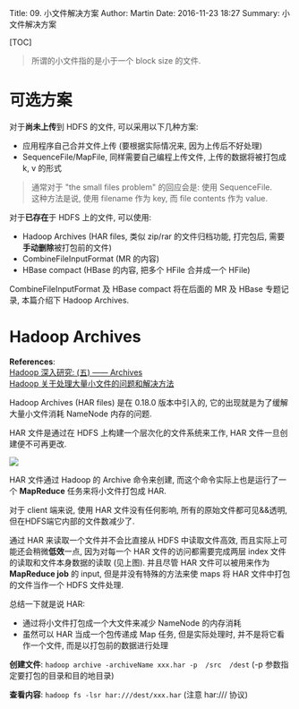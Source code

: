 Title: 09. 小文件解决方案
Author: Martin
Date: 2016-11-23 18:27
Summary: 小文件解决方案

[TOC]

> 所谓的小文件指的是小于一个 block size 的文件.

# 可选方案
对于**尚未上传**到 HDFS 的文件, 可以采用以下几种方案:

- 应用程序自己合并文件上传 (要根据实际情况来, 因为上传后不好处理)
- SequenceFile/MapFile, 同样需要自己编程上传文件, 上传的数据将被打包成 k, v 的形式

> 通常对于 "the small files problem" 的回应会是: 使用 SequenceFile.<br>
> 这种方法是说, 使用 filename 作为 key, 而 file contents 作为 value.

对于**已存在**于 HDFS 上的文件, 可以使用:

- Hadoop Archives (HAR files, 类似 zip/rar 的文件归档功能, 打完包后, 需要**手动删除**被打包前的文件)
- CombineFileInputFormat (MR 的内容)
- HBase compact (HBase 的内容, 把多个 HFile 合并成一个 HFile)

CombineFileInputFormat 及 HBase compact 将在后面的 MR 及 HBase 专题记录, 本篇介绍下 Hadoop Archives.

# Hadoop Archives
**References**:<br>
[Hadoop 深入研究: (五) —— Archives](http://blog.csdn.net/lastsweetop/article/details/9123155)<br>
[Hadoop 关于处理大量小文件的问题和解决方法](https://my.oschina.net/u/270950/blog/170570)

Hadoop Archives (HAR files) 是在 0.18.0 版本中引入的, 它的出现就是为了缓解大量小文件消耗 NameNode 内存的问题.

HAR 文件是通过在 HDFS 上构建一个层次化的文件系统来工作, HAR 文件一旦创建便不可再更改.

![](http://blog.smallcpp.cn/theme/images/小文件处理/harindex.png)

HAR 文件通过 Hadoop 的 Archive 命令来创建, 而这个命令实际上也是运行了一个 **MapReduce** 任务来将小文件打包成 HAR.

对于 client 端来说, 使用 HAR 文件没有任何影响, 所有的原始文件都可见&&透明, 但在HDFS端它内部的文件数减少了.

通过 HAR 来读取一个文件并不会比直接从 HDFS 中读取文件高效, 而且实际上可能还会稍微**低效**一点, 因为对每一个 HAR 文件的访问都需要完成两层 index 文件的读取和文件本身数据的读取 (见上图). 并且尽管 HAR 文件可以被用来作为 **MapReduce job** 的 input, 但是并没有特殊的方法来使 maps 将 HAR 文件中打包的文件当作一个 HDFS 文件处理.

总结一下就是说 HAR:

- 通过将小文件打包成一个大文件来减少 NameNode 的内存消耗
- 虽然可以 HAR 当成一个包传递成 Map 任务, 但是实际处理时, 并不是将它看作一个文件, 而是以打包前的数据进行处理

**创建文件**: `hadoop archive -archiveName xxx.har -p  /src  /dest` (-p 参数指定要打包的目录和目的地目录)

**查看内容**: `hadoop fs -lsr har:///dest/xxx.har` (注意 har:/// 协议)
